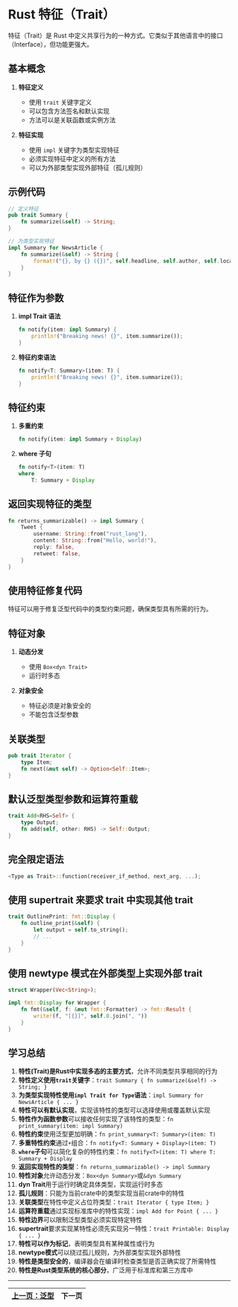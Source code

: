 # Rust 特征（Trait）

特征（Trait）是 Rust 中定义共享行为的一种方式。它类似于其他语言中的接口（Interface），但功能更强大。

## 基本概念

1. **特征定义**
   - 使用 `trait` 关键字定义
   - 可以包含方法签名和默认实现
   - 方法可以是关联函数或实例方法

2. **特征实现**
   - 使用 `impl` 关键字为类型实现特征
   - 必须实现特征中定义的所有方法
   - 可以为外部类型实现外部特征（孤儿规则）

## 示例代码

```rust
// 定义特征
pub trait Summary {
    fn summarize(&self) -> String;
}

// 为类型实现特征
impl Summary for NewsArticle {
    fn summarize(&self) -> String {
        format!("{}, by {} ({})", self.headline, self.author, self.location)
    }
}
```

## 特征作为参数

1. **impl Trait 语法**
   ```rust
   fn notify(item: impl Summary) {
       println!("Breaking news! {}", item.summarize());
   }
   ```

2. **特征约束语法**
   ```rust
   fn notify<T: Summary>(item: T) {
       println!("Breaking news! {}", item.summarize());
   }
   ```

## 特征约束

1. **多重约束**
   ```rust
   fn notify(item: impl Summary + Display)
   ```

2. **where 子句**
   ```rust
   fn notify<T>(item: T)
   where
       T: Summary + Display
   ```

## 返回实现特征的类型

```rust
fn returns_summarizable() -> impl Summary {
    Tweet {
        username: String::from("rust_lang"),
        content: String::from("Hello, world!"),
        reply: false,
        retweet: false,
    }
}
```

## 使用特征修复代码

特征可以用于修复泛型代码中的类型约束问题，确保类型具有所需的行为。

## 特征对象

1. **动态分发**
   - 使用 `Box<dyn Trait>`
   - 运行时多态

2. **对象安全**
   - 特征必须是对象安全的
   - 不能包含泛型参数

## 关联类型

```rust
pub trait Iterator {
    type Item;
    fn next(&mut self) -> Option<Self::Item>;
}
```

## 默认泛型类型参数和运算符重载

```rust
trait Add<RHS=Self> {
    type Output;
    fn add(self, other: RHS) -> Self::Output;
}
```

## 完全限定语法

```rust
<Type as Trait>::function(receiver_if_method, next_arg, ...);
```

## 使用 supertrait 来要求 trait 中实现其他 trait

```rust
trait OutlinePrint: fmt::Display {
    fn outline_print(&self) {
        let output = self.to_string();
        // ...
    }
}
```

## 使用 newtype 模式在外部类型上实现外部 trait

```rust
struct Wrapper(Vec<String>);

impl fmt::Display for Wrapper {
    fn fmt(&self, f: &mut fmt::Formatter) -> fmt::Result {
        write!(f, "[{}]", self.0.join(", "))
    }
}
```

## 学习总结

1. **特性(Trait)是Rust中实现多态的主要方式**，允许不同类型共享相同的行为
2. **特性定义使用`trait`关键字**：`trait Summary { fn summarize(&self) -> String; }`
3. **为类型实现特性使用`impl Trait for Type`语法**：`impl Summary for NewsArticle { ... }`
4. **特性可以有默认实现**，实现该特性的类型可以选择使用或覆盖默认实现
5. **特性作为函数参数**可以接收任何实现了该特性的类型：`fn print_summary(item: impl Summary)`
6. **特性约束**使用泛型更加明确：`fn print_summary<T: Summary>(item: T)`
7. **多重特性约束**通过`+`组合：`fn notify<T: Summary + Display>(item: T)`
8. **`where`子句**可以简化复杂的特性约束：`fn notify<T>(item: T) where T: Summary + Display`
9. **返回实现特性的类型**：`fn returns_summarizable() -> impl Summary`
10. **特性对象**允许动态分发：`Box<dyn Summary>`或`&dyn Summary`
11. **dyn Trait**用于运行时确定具体类型，实现运行时多态
12. **孤儿规则**：只能为当前crate中的类型实现当前crate中的特性
13. **关联类型**在特性中定义占位符类型：`trait Iterator { type Item; }`
14. **运算符重载**通过实现标准库中的特性实现：`impl Add for Point { ... }`
15. **特性边界**可以限制泛型类型必须实现特定特性
16. **supertrait**要求实现某特性必须先实现另一特性：`trait Printable: Display { ... }`
17. **特性可以作为标记**，表明类型具有某种属性或行为
18. **newtype模式**可以绕过孤儿规则，为外部类型实现外部特性
19. **特性是类型安全的**，编译器会在编译时检查类型是否正确实现了所需特性
20. **特性是Rust类型系统的核心部分**，广泛用于标准库和第三方库中

---

| [上一页：泛型](../25_generic/25_generic.md) | 下一页 |
|------------------------|------------|
